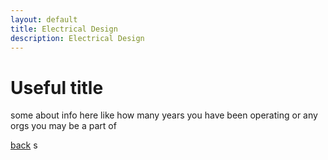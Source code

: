 ```yaml
---
layout: default
title: Electrical Design
description: Electrical Design
---
```


# Useful title
some about info here like how many years you have been operating or any orgs you may be a part of


[back](./)
s